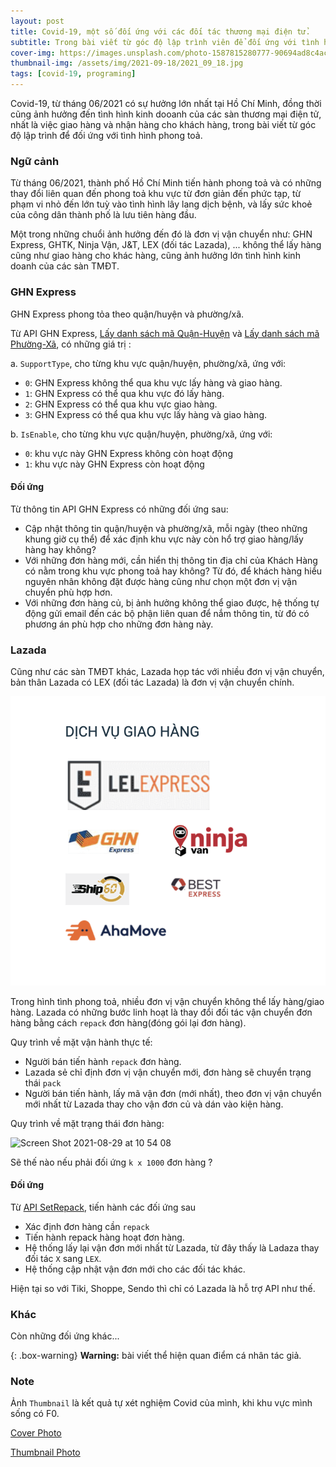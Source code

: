 ```yaml
---
layout: post
title: Covid-19, một số đối ứng với các đối tác thương mại điện tử.
subtitle: Trong bài viết từ góc độ lập trình viên để đối ứng với tình hình phong toả.
cover-img: https://images.unsplash.com/photo-1587815280777-90694ad8c4ac
thumbnail-img: /assets/img/2021-09-18/2021_09_18.jpg
tags: [covid-19, programing]
---
```


Covid-19, từ tháng 06/2021 có sự hưởng lớn nhất tại Hồ Chí Minh, đồng thời cũng ảnh hưởng đến tình hình kinh dooanh của các sàn thương mại điện tử, nhất là việc giao hàng và nhận hàng cho khách hàng, trong bài viết từ góc độ lập trình để đối ứng với tình hình phong toả.

### Ngữ cảnh

Từ tháng 06/2021, thành phố Hồ Chí Minh tiến hành phong toả và có những thay đổi liên quan đến phong toả khu vực từ đơn giản đến phức tạp, từ phạm vi nhỏ đến lớn tuỳ vào tình hình lây lang dịch bệnh, và lấy sức khoẻ của công dân thành phố là lưu tiên hàng đầu.

Một trong những chuổi ảnh hưởng đến đó là đơn vị vận chuyển như: GHN Express, GHTK, Ninja Vận, J&T, LEX (đối tác Lazada), ... không thể lấy hàng cũng như giao hàng cho khác hàng, cũng ảnh hưởng lớn tình hình kinh doanh của các sàn TMĐT.

### GHN Express

GHN Express phong tỏa theo quận/huyện và phường/xã.

Từ API GHN Express, [Lấy danh sách mã Quận-Huyện](https://api.ghn.vn/home/docs/detail?id=93) và [Lấy danh sách mã Phường-Xã](https://api.ghn.vn/home/docs/detail?id=92), có những giá trị :

a. `SupportType`, cho từng khu vực quận/huyện, phường/xã, ứng với:

- `0`: GHN Express không thể qua khu vực lấy hàng và giao hàng.
- `1`: GHN Express có thể qua khu vực đó lấy hàng.
- `2`: GHN Express có thể qua khu vực giao hàng.
- `3`: GHN Express có thể qua khu vực lấy hàng và giao hàng.

b. `IsEnable`, cho từng khu vực quận/huyện, phường/xã, ứng với:

- `0`: khu vực này GHN Express không còn hoạt động
- `1`: khu vực này GHN Express còn hoạt động

#### Đối ứng

Từ thông tin API GHN Express có những đối ứng sau:

- Cập nhật thông tin quận/huyện và phường/xã, mỗi ngày (theo những khung giờ cụ thể) để xác định khu vực này còn hổ trợ giao hàng/lấy hàng hay không?
- Với những đơn hàng mới, cần hiển thị thông tin địa chỉ của Khách Hàng có nằm trong khu vực phong toả hay không? Từ đó, để khách hàng hiểu nguyên nhân không đặt được hàng cũng như chọn một đơn vị vận chuyển phù hợp hơn.
- Với những đơn hàng củ, bị ảnh hưởng không thể giao được, hệ thống tự động gửi email đến các bộ phận liên quan để nắm thông tin, từ đó có phương án phù hợp cho những đơn hàng này.

### Lazada

Cũng như các sàn TMĐT khác, Lazada họp tác với nhiều đơn vị vận chuyển, bản thân Lazada có LEX (đối tác Lazada) là đơn vị vận chuyển chính.

![Lazada](/assets/img/2021-09-18/lazada.png)

Trong hình tình phong toả, nhiều đơn vị vận chuyển không thể lấy hàng/giao hàng. Lazada có những bước linh hoạt là thay đổi đối tác vận chuyển đơn hàng bằng cách `repack` đơn hàng(đóng gói lại đơn hàng).

Quy trình về mặt vận hành thực tế:

- Người bán tiến hành `repack` đơn hàng.
- Lazada sẻ chỉ định đơn vị vận chuyển mới, đơn hàng sẽ chuyển trạng thái `pack`
- Người bán tiến hành, lấy mã vận đơn (mới nhất), theo đơn vị vận chuyển mới nhất từ Lazada thay cho vận đơn củ và dán vào kiện hàng.

Quy trình về mặt trạng thái đơn hàng:

<img width="500" alt="Screen Shot 2021-08-29 at 10 54 08" src="https://tida.alicdn.com/oss_1631158638375_null_uF1OCLDV.png">

Sẽ thế nào nếu phải đối ứng `k x 1000` đơn hàng ?

#### Đối ứng

Từ [API SetRepack](https://open.lazada.com/doc/api.htm?spm=a2o9m.11193487.0.0.3ac413feEdYCJM#/api?cid=8&path=/order/repack), tiến hành các đối ứng sau

- Xác định đơn hàng cần `repack`
- Tiến hành repack hàng hoạt đơn hàng.
- Hệ thống lấy lại vận đơn mới nhất từ Lazada, từ đây thấy là Ladaza thay đối tác `X` sang `LEX`.
- Hệ thống cập nhật vận đơn mới cho các đối tác khác.

Hiện tại so với Tiki, Shoppe, Sendo thì chỉ có Lazada là hỗ trợ API như thế.

### Khác

Còn những đối ứng khác...

{: .box-warning}
**Warning:** bài viết thể hiện quan điểm cá nhân tác giả.

### Note

Ảnh `Thumbnail` là kết quả tự xét nghiệm Covid của mình, khi khu vực mình sống có F0.

[Cover Photo](https://unsplash.com/photos/GhtVhowMQvo)

[Thumbnail Photo](/assets/img/2021-09-18/2021_09_18.jpg)
